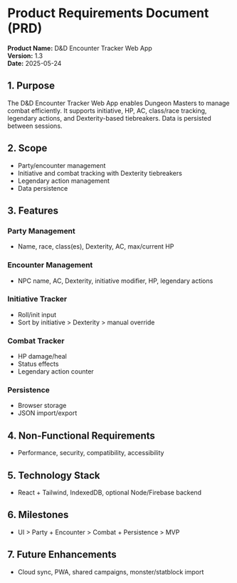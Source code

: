 # Product Requirements Document (PRD)
**Product Name:** D&D Encounter Tracker Web App  
**Version:** 1.3  
**Date:** 2025-05-24

## 1. Purpose
The D&D Encounter Tracker Web App enables Dungeon Masters to manage combat efficiently. It supports initiative, HP, AC, class/race tracking, legendary actions, and Dexterity-based tiebreakers. Data is persisted between sessions.

## 2. Scope
- Party/encounter management
- Initiative and combat tracking with Dexterity tiebreakers
- Legendary action management
- Data persistence

## 3. Features
### Party Management
- Name, race, class(es), Dexterity, AC, max/current HP

### Encounter Management
- NPC name, AC, Dexterity, initiative modifier, HP, legendary actions

### Initiative Tracker
- Roll/init input
- Sort by initiative > Dexterity > manual override

### Combat Tracker
- HP damage/heal
- Status effects
- Legendary action counter

### Persistence
- Browser storage
- JSON import/export

## 4. Non-Functional Requirements
- Performance, security, compatibility, accessibility

## 5. Technology Stack
- React + Tailwind, IndexedDB, optional Node/Firebase backend

## 6. Milestones
- UI > Party + Encounter > Combat + Persistence > MVP

## 7. Future Enhancements
- Cloud sync, PWA, shared campaigns, monster/statblock import
